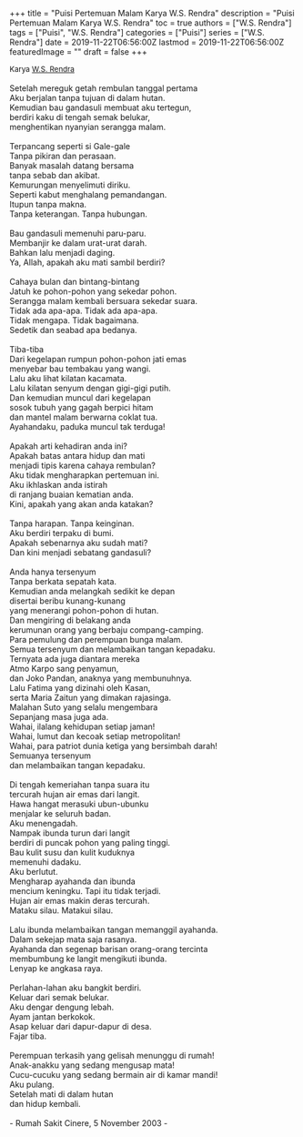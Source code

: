 +++
title = "Puisi Pertemuan Malam Karya W.S. Rendra"
description = "Puisi Pertemuan Malam Karya W.S. Rendra"
toc = true
authors = ["W.S. Rendra"]
tags = ["Puisi", "W.S. Rendra"]
categories = ["Puisi"]
series = ["W.S. Rendra"]
date = 2019-11-22T06:56:00Z
lastmod = 2019-11-22T06:56:00Z
featuredImage = ""
draft = false
+++

<div style="text-align: justify;">
<div style="font-size: small;">Karya <a href="/authors/w.s.-rendra/" target="_blank">W.S. Rendra</a></div><br />
Setelah mereguk getah rembulan tanggal pertama<br />Aku berjalan tanpa tujuan di dalam hutan.<br />Kemudian bau gandasuli membuat aku tertegun,<br />berdiri kaku di tengah semak belukar,<br />menghentikan nyanyian serangga malam.<br /><br />Terpancang seperti si Gale-gale<br />Tanpa pikiran dan perasaan.<br />Banyak masalah datang bersama<br />tanpa sebab dan akibat.<br />Kemurungan menyelimuti diriku.<br />Seperti kabut menghalang pemandangan.<br />Itupun tanpa makna.<br />Tanpa keterangan. Tanpa hubungan.<br /><br />Bau gandasuli memenuhi paru-paru.<br />Membanjir ke dalam urat-urat darah.<br />Bahkan lalu menjadi daging.<br />Ya, Allah, apakah aku mati sambil berdiri?<br /><br />Cahaya bulan dan bintang-bintang<br />Jatuh ke pohon-pohon yang sekedar pohon.<br />Serangga malam kembali bersuara sekedar suara.<br />Tidak ada apa-apa. Tidak ada apa-apa.<br />Tidak mengapa. Tidak bagaimana.<br />Sedetik dan seabad apa bedanya.<br /><br />Tiba-tiba<br />Dari kegelapan rumpun pohon-pohon jati emas<br />menyebar bau tembakau yang wangi.<br />Lalu aku lihat kilatan kacamata.<br />Lalu kilatan senyum dengan gigi-gigi putih.<br />Dan kemudian muncul dari kegelapan<br />sosok tubuh yang gagah berpici hitam<br />dan mantel malam berwarna coklat tua.<br />Ayahandaku, paduka muncul tak terduga!<br /><br />Apakah arti kehadiran anda ini?<br />Apakah batas antara hidup dan mati<br />menjadi tipis karena cahaya rembulan?<br />Aku tidak mengharapkan pertemuan ini.<br />Aku ikhlaskan anda istirah<br />di ranjang buaian kematian anda.<br />Kini, apakah yang akan anda katakan?<br /><br />Tanpa harapan. Tanpa keinginan.<br />Aku berdiri terpaku di bumi.<br />Apakah sebenarnya aku sudah mati?<br />Dan kini menjadi sebatang gandasuli?<br /><br />Anda hanya tersenyum<br />Tanpa berkata sepatah kata.<br />Kemudian anda melangkah sedikit ke depan<br />disertai beribu kunang-kunang<br />yang menerangi pohon-pohon di hutan.<br />Dan mengiring di belakang anda<br />kerumunan orang yang berbaju compang-camping.<br />Para pemulung dan perempuan bunga malam.<br />Semua tersenyum dan melambaikan tangan kepadaku.<br />Ternyata ada juga diantara mereka<br />Atmo Karpo sang penyamun,<br />dan Joko Pandan, anaknya yang membunuhnya.<br />Lalu Fatima yang dizinahi oleh Kasan,<br />serta Maria Zaitun yang dimakan rajasinga.<br />Malahan Suto yang selalu mengembara<br />Sepanjang masa juga ada.<br />Wahai, ilalang kehidupan setiap jaman!<br />Wahai, lumut dan kecoak setiap metropolitan!<br />Wahai, para patriot dunia ketiga yang bersimbah darah!<br />Semuanya tersenyum<br />dan melambaikan tangan kepadaku.<br /><br />Di tengah kemeriahan tanpa suara itu<br />tercurah hujan air emas dari langit.<br />Hawa hangat merasuki ubun-ubunku<br />menjalar ke seluruh badan.<br />Aku menengadah.<br />Nampak ibunda turun dari langit<br />berdiri di puncak pohon yang paling tinggi.<br />Bau kulit susu dan kulit kuduknya<br />memenuhi dadaku.<br />Aku berlutut.<br />Mengharap ayahanda dan ibunda<br />mencium keningku. Tapi itu tidak terjadi.<br />Hujan air emas makin deras tercurah.<br />Mataku silau. Matakui silau.<br /><br />Lalu ibunda melambaikan tangan memanggil ayahanda.<br />Dalam sekejap mata saja rasanya.<br />Ayahanda dan segenap barisan orang-orang tercinta<br />membumbung ke langit mengikuti ibunda.<br />Lenyap ke angkasa raya.<br /><br />Perlahan-lahan aku bangkit berdiri.<br />Keluar dari semak belukar.<br />Aku dengar dengung lebah.<br />Ayam jantan berkokok.<br />Asap keluar dari dapur-dapur di desa.<br />Fajar tiba.<br /><br />Perempuan terkasih yang gelisah menunggu di rumah!<br />Anak-anakku yang sedang mengusap mata!<br />Cucu-cucuku yang sedang bermain air di kamar mandi!<br />Aku pulang.<br />Setelah mati di dalam hutan<br />dan hidup kembali.<br /><br />- Rumah Sakit Cinere, 5 November 2003 -</div>
